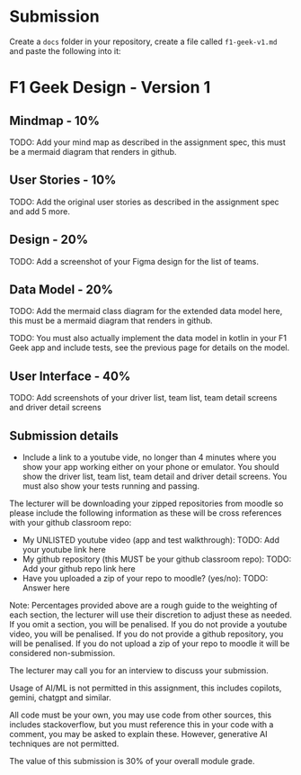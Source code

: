 # Submission

Create a `docs` folder in your repository, create a file called `f1-geek-v1.md` and paste the following into it:

# F1 Geek Design - Version 1

## Mindmap - 10%

TODO: Add your mind map as described in the assignment spec, this must be a mermaid diagram that renders in github.

## User Stories - 10%

TODO: Add the original user stories as described in the assignment spec and add 5 more.

## Design - 20%

TODO: Add a screenshot of your Figma design for the list of teams.

## Data Model - 20%

TODO: Add the mermaid class diagram for the extended data model here, this must be a mermaid diagram that renders in github.

TODO: You must also actually implement the data model in kotlin in your F1 Geek app and include tests, see the previous page for details on the model.

## User Interface - 40%

TODO: Add screenshots of your driver list, team list, team detail screens and driver detail screens

## Submission details

* Include a link to a youtube vide, no longer than 4 minutes where you show your app working either on your phone or emulator.  You should show the driver list, team list, team detail and driver detail screens.  You must also show your tests running and passing.

The lecturer will be downloading your zipped repositories from moodle so please include the following information as these will be cross references with your github classroom repo:

* My UNLISTED youtube video (app and test walkthrough): TODO: Add your youtube link here
* My github repository (this MUST be your github classroom repo): TODO: Add your github repo link here
* Have you uploaded a zip of your repo to moodle? (yes/no): TODO: Answer here

Note: Percentages provided above are a rough guide to the weighting of each section, the lecturer will use their discretion to adjust these as needed. If you omit a section, you will be penalised. If you do not provide a youtube video, you will be penalised. If you do not provide a github repository, you will be penalised. If you do not upload a zip of your repo to moodle it will be considered non-submission.

The lecturer may call you for an interview to discuss your submission.

Usage of AI/ML is not permitted in this assignment, this includes copilots, gemini, chatgpt and similar.

All code must be your own, you may  use code from other sources, this includes stackoverflow, but you must reference this in your code with a comment, you may be asked to explain these. However, generative AI techniques are not permitted.

The value of this submission is 30% of your overall module grade.